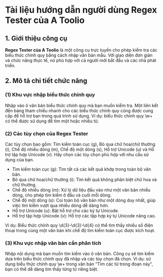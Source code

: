 # Tài liệu hướng dẫn người dùng Regex Tester của A Toolio

## 1. Giới thiệu công cụ

**Regex Tester của A Toolio** là một công cụ trực tuyến cho phép kiểm tra các biểu thức chính quy bằng cách nhập văn bản mẫu. Với giao diện đơn giản và chức năng thực tế, nó phù hợp với cả người mới bắt đầu và các nhà phát triển.

## 2. Mô tả chi tiết chức năng

### (1) Khu vực nhập biểu thức chính quy

Nhập vào ô văn bản biểu thức chính quy mà bạn muốn kiểm tra. Một liên kết đến bảng tham chiếu nhanh cho các biểu thức chính quy cũng được cung cấp để hỗ trợ bạn trong quá trình sử dụng. Ví dụ: biểu thức chính quy \w+ có thể được sử dụng để tìm một hoặc nhiều từ.

### (2) Các tùy chọn của Regex Tester

Các tùy chọn bao gồm: Tìm kiếm toàn cục (g), Bỏ qua chữ hoa/chữ thường (i), Chế độ nhiều dòng (m), Chế độ một dòng (s), Hỗ trợ Unicode (u) và Hỗ trợ tập hợp Unicode (v). Hãy chọn các tùy chọn phù hợp với nhu cầu sử dụng của bạn.

- Tìm kiếm toàn cục (g): Tìm tất cả các kết quả khớp trong toàn bộ văn bản.
- Bỏ qua chữ hoa/chữ thường (i): Tìm kết quả không phân biệt chữ hoa và chữ thường.
- Chế độ nhiều dòng (m): Xử lý dữ liệu đầu vào như một văn bản nhiều dòng, cho phép tìm kiếm ở đầu và cuối mỗi dòng.
- Chế độ một dòng (s): Coi toàn bộ văn bản như một dòng duy nhất, giúp việc tìm kiếm vượt qua nhiều dòng dễ dàng hơn.
- Hỗ trợ Unicode (u): Bật hỗ trợ cho các ký tự Unicode.
- Hỗ trợ tập hợp Unicode (v): Hỗ trợ các tập hợp ký tự Unicode nâng cao.

Ví dụ: Biểu thức chính quy \d{3}-\d{3}-\d{4} có thể tìm thấy nhiều số điện thoại trong cùng một văn bản khi chế độ tìm kiếm toàn cục được kích hoạt.

### (3) Khu vực nhập văn bản cần phân tích

Nhập nội dung mà bạn muốn tìm kiếm vào ô văn bản. Công cụ sẽ tìm kiếm dựa trên biểu thức chính quy đã nhập và các tùy chọn đã chọn. Ví dụ: sử dụng biểu thức chính quy \w+ trong văn bản "Tìm các từ trong đoạn này", bạn có thể dễ dàng tìm thấy từng từ riêng biệt.